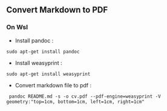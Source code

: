 ## Convert Markdown to PDF
### On Wsl
- Install pandoc :
```shell
sudo apt-get install pandoc
```
- Install weasyprint :
```shell
sudo apt-get install weasyprint
```
- Convert markdown file to pdf :
```shell
 pandoc README.md -s -o cv.pdf --pdf-engine=weasyprint -V geometry:"top=1cm, bottom=1cm, left=1cm, right=1cm"
```


